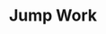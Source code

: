 ---
createdAt: 01/09/2021
title: Jump Work
highlight: An Invision to HTML project.
description: I had the opportunity to create the first version of jump.work website back in 2017.
type: Contract
coverImg: jump-work-cover.png
featured: true
url: https://jump-work-html.netlify.app/
category:
  - Site Templates, Landing Page
tools:
  - HTML
  - CSS
  - SCSS
  - JavaScript
  - Bootstrap
  - Gulp
---